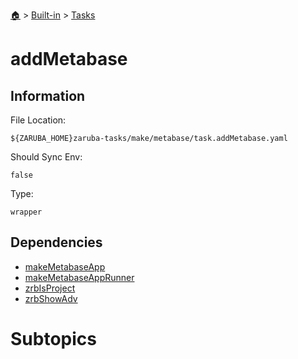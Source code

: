 <!--startTocHeader-->
[🏠](../../README.md) > [Built-in](../README.md) > [Tasks](README.md)
# addMetabase
<!--endTocHeader-->


## Information

File Location:

    ${ZARUBA_HOME}zaruba-tasks/make/metabase/task.addMetabase.yaml

Should Sync Env:

    false

Type:

    wrapper


## Dependencies

- [makeMetabaseApp](make-metabase-app.md)
- [makeMetabaseAppRunner](make-metabase-app-runner.md)
- [zrbIsProject](zrb-is-project.md)
- [zrbShowAdv](zrb-show-adv.md)



# Subtopics
<!--startTocSubtopic-->
<!--endTocSubtopic-->